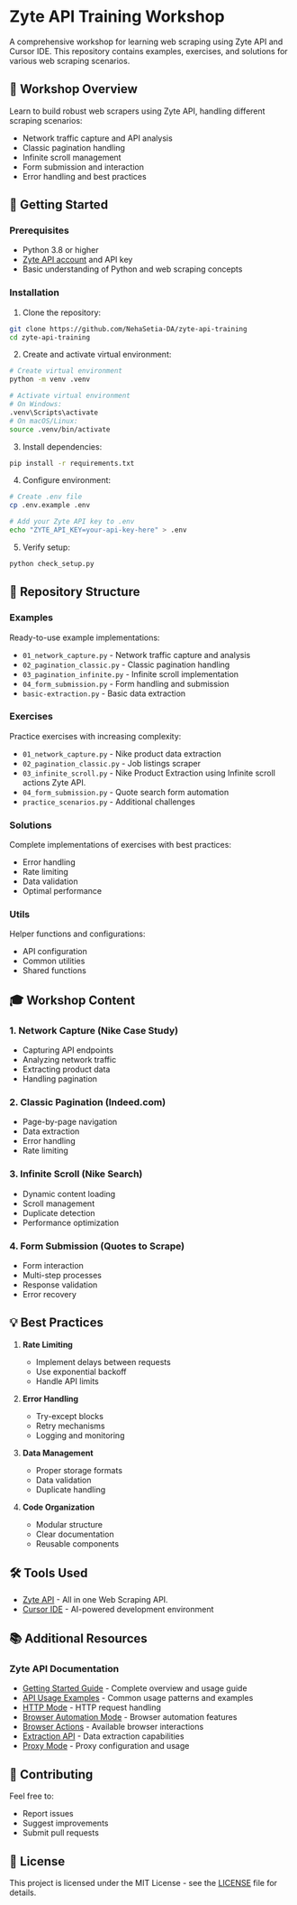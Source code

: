 # Zyte API Training Workshop

A comprehensive workshop for learning web scraping using Zyte API and Cursor IDE. This repository contains examples, exercises, and solutions for various web scraping scenarios.

## 🎯 Workshop Overview

Learn to build robust web scrapers using Zyte API, handling different scraping scenarios:
- Network traffic capture and API analysis
- Classic pagination handling
- Infinite scroll management
- Form submission and interaction
- Error handling and best practices

## 🚀 Getting Started

### Prerequisites
- Python 3.8 or higher
- [Zyte API account](https://www.zyte.com/zyte-api/?utm_campaign=DIS-ONBOARD&utm_activity=Community&utm_medium=social&utm_source=Discord&utm_content=zyte_api_Web32) and API key
- Basic understanding of Python and web scraping concepts

### Installation

1. Clone the repository:
```bash
git clone https://github.com/NehaSetia-DA/zyte-api-training
cd zyte-api-training
```

2. Create and activate virtual environment:
```bash
# Create virtual environment
python -m venv .venv

# Activate virtual environment
# On Windows:
.venv\Scripts\activate
# On macOS/Linux:
source .venv/bin/activate
```

3. Install dependencies:
```bash
pip install -r requirements.txt
```

4. Configure environment:
```bash
# Create .env file
cp .env.example .env

# Add your Zyte API key to .env
echo "ZYTE_API_KEY=your-api-key-here" > .env
```

5. Verify setup:
```bash
python check_setup.py
```

## 📁 Repository Structure

### Examples
Ready-to-use example implementations:
- `01_network_capture.py` - Network traffic capture and analysis
- `02_pagination_classic.py` - Classic pagination handling
- `03_pagination_infinite.py` - Infinite scroll implementation
- `04_form_submission.py` - Form handling and submission
- `basic-extraction.py` - Basic data extraction

### Exercises
Practice exercises with increasing complexity:
- `01_network_capture.py` - Nike product data extraction
- `02_pagination_classic.py` - Job listings scraper
- `03_infinite_scroll.py` - Nike Product Extraction using Infinite scroll actions Zyte API. 
- `04_form_submission.py` - Quote search form automation
- `practice_scenarios.py` - Additional challenges

### Solutions
Complete implementations of exercises with best practices:
- Error handling
- Rate limiting
- Data validation
- Optimal performance

### Utils
Helper functions and configurations:
- API configuration
- Common utilities
- Shared functions

## 🎓 Workshop Content

### 1. Network Capture (Nike Case Study)
- Capturing API endpoints
- Analyzing network traffic
- Extracting product data
- Handling pagination

### 2. Classic Pagination (Indeed.com)
- Page-by-page navigation
- Data extraction
- Error handling
- Rate limiting

### 3. Infinite Scroll (Nike Search)
- Dynamic content loading
- Scroll management
- Duplicate detection
- Performance optimization

### 4. Form Submission (Quotes to Scrape)
- Form interaction
- Multi-step processes
- Response validation
- Error recovery

## 💡 Best Practices

1. **Rate Limiting**
   - Implement delays between requests
   - Use exponential backoff
   - Handle API limits

2. **Error Handling**
   - Try-except blocks
   - Retry mechanisms
   - Logging and monitoring

3. **Data Management**
   - Proper storage formats
   - Data validation
   - Duplicate handling

4. **Code Organization**
   - Modular structure
   - Clear documentation
   - Reusable components

## 🛠️ Tools Used

- [Zyte API](https://www.zyte.com/zyte-api/?utm_campaign=DIS-ONBOARD&utm_activity=Community&utm_medium=social&utm_source=Discord&utm_content=zyte_api_edc) - All in one Web Scraping API.
- [Cursor IDE](https://www.cursor.com/downloads) - AI-powered development environment

## 📚 Additional Resources

### Zyte API Documentation
- [Getting Started Guide](https://docs.zyte.com/zyte-api/usage/index.html) - Complete overview and usage guide
- [API Usage Examples](https://docs.zyte.com/zyte-api/usage/index.html#zapi-usage) - Common usage patterns and examples
- [HTTP Mode](https://docs.zyte.com/zyte-api/usage/http.html) - HTTP request handling
- [Browser Automation Mode](https://docs.zyte.com/zyte-api/usage/browser.html) - Browser automation features
- [Browser Actions](https://docs.zyte.com/zyte-api/usage/browser.html#zapi-actions) - Available browser interactions
- [Extraction API](https://docs.zyte.com/zyte-api/usage/extract/index.html) - Data extraction capabilities
- [Proxy Mode](https://docs.zyte.com/zyte-api/usage/proxy-mode.html) - Proxy configuration and usage


## 🤝 Contributing

Feel free to:
- Report issues
- Suggest improvements
- Submit pull requests

## 📝 License

This project is licensed under the MIT License - see the [LICENSE](LICENSE) file for details.


